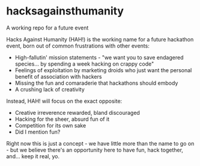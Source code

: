 # hacksagainsthumanity
A working repo for a future event

Hacks Against Humanity (HAH!) is the working name for a future hackathon event, born out of common frustrations with other events:

* High-fallutin' mission statements - "we want you to save endagered species... by spending a week hacking on crappy code"
* Feelings of exploitation by marketing droids who just want the personal benefit of association with hackers
* Missing the fun and comaraderie that hackathons should embody
* A crushing lack of creativity

Instead, HAH! will focus on the exact opposite:

* Creative irreverence rewarded, bland discouraged
* Hacking for the sheer, absurd fun of it
* Competition for its own sake
* Did I mention fun?

Right now this is just a concept - we have little more than the name to go on - but we believe there's an opportunity here to have fun, hack together, and... keep it real, yo.
